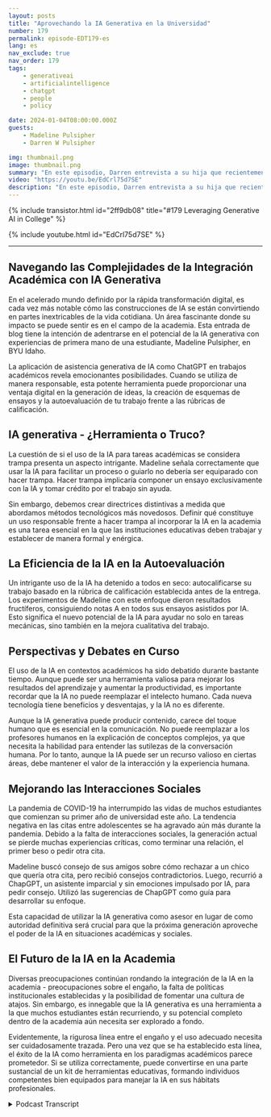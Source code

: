```yaml
---
layout: posts
title: "Aprovechando la IA Generativa en la Universidad"
number: 179
permalink: episode-EDT179-es
lang: es
nav_exclude: true
nav_order: 179
tags:
    - generativeai
    - artificialintelligence
    - chatgpt
    - people
    - policy

date: 2024-01-04T08:00:00.000Z
guests:
    - Madeline Pulsipher
    - Darren W Pulsipher

img: thumbnail.png
image: thumbnail.png
summary: "En este episodio, Darren entrevista a su hija que recientemente completó su primer semestre en la universidad acerca de su experiencia usando tecnología de IA generativa en sus estudios académicos. Ella describe los desafíos y éxitos asociados con la utilización de esta herramienta transformacional."
video: "https://youtu.be/EdCrl75d7SE"
description: "En este episodio, Darren entrevista a su hija que recientemente completó su primer semestre en la universidad acerca de su experiencia usando tecnología de IA generativa en sus estudios académicos. Ella describe los desafíos y éxitos asociados con la utilización de esta herramienta transformacional."
---
```


<div>
{% include transistor.html id="2ff9db08" title="#179 Leveraging Generative AI in College" %}

{% include youtube.html id="EdCrl75d7SE" %}
</div>

---

## Navegando las Complejidades de la Integración Académica con IA Generativa

En el acelerado mundo definido por la rápida transformación digital, es cada vez más notable cómo las construcciones de IA se están convirtiendo en partes inextricables de la vida cotidiana. Un área fascinante donde su impacto se puede sentir es en el campo de la academia. Esta entrada de blog tiene la intención de adentrarse en el potencial de la IA generativa con experiencias de primera mano de una estudiante, Madeline Pulsipher, en BYU Idaho.

La aplicación de asistencia generativa de IA como ChatGPT en trabajos académicos revela emocionantes posibilidades. Cuando se utiliza de manera responsable, esta potente herramienta puede proporcionar una ventaja digital en la generación de ideas, la creación de esquemas de ensayos y la autoevaluación de tu trabajo frente a las rúbricas de calificación.

## IA generativa - ¿Herramienta o Truco?

La cuestión de si el uso de la IA para tareas académicas se considera trampa presenta un aspecto intrigante. Madeline señala correctamente que usar la IA para facilitar un proceso o guiarlo no debería ser equiparado con hacer trampa. Hacer trampa implicaría componer un ensayo exclusivamente con la IA y tomar crédito por el trabajo sin ayuda.

Sin embargo, debemos crear directrices distintivas a medida que abordamos métodos tecnológicos más novedosos. Definir qué constituye un uso responsable frente a hacer trampa al incorporar la IA en la academia es una tarea esencial en la que las instituciones educativas deben trabajar y establecer de manera formal y enérgica.

## La Eficiencia de la IA en la Autoevaluación

Un intrigante uso de la IA ha detenido a todos en seco: autocalificarse su trabajo basado en la rúbrica de calificación establecida antes de la entrega. Los experimentos de Madeline con este enfoque dieron resultados fructíferos, consiguiendo notas A en todos sus ensayos asistidos por IA. Esto significa el nuevo potencial de la IA para ayudar no solo en tareas mecánicas, sino también en la mejora cualitativa del trabajo.

## Perspectivas y Debates en Curso

El uso de la IA en contextos académicos ha sido debatido durante bastante tiempo. Aunque puede ser una herramienta valiosa para mejorar los resultados del aprendizaje y aumentar la productividad, es importante recordar que la IA no puede reemplazar el intelecto humano. Cada nueva tecnología tiene beneficios y desventajas, y la IA no es diferente.

Aunque la IA generativa puede producir contenido, carece del toque humano que es esencial en la comunicación. No puede reemplazar a los profesores humanos en la explicación de conceptos complejos, ya que necesita la habilidad para entender las sutilezas de la conversación humana. Por lo tanto, aunque la IA puede ser un recurso valioso en ciertas áreas, debe mantener el valor de la interacción y la experiencia humana.

## Mejorando las Interacciones Sociales

La pandemia de COVID-19 ha interrumpido las vidas de muchos estudiantes que comienzan su primer año de universidad este año. La tendencia negativa en las citas entre adolescentes se ha agravado aún más durante la pandemia. Debido a la falta de interacciones sociales, la generación actual se pierde muchas experiencias críticas, como terminar una relación, el primer beso o pedir otra cita.

Madeline buscó consejo de sus amigos sobre cómo rechazar a un chico que quería otra cita, pero recibió consejos contradictorios. Luego, recurrió a ChapGPT, un asistente imparcial y sin emociones impulsado por IA, para pedir consejo. Utilizó las sugerencias de ChapGPT como guía para desarrollar su enfoque.

Esta capacidad de utilizar la IA generativa como asesor en lugar de como autoridad definitiva será crucial para que la próxima generación aproveche el poder de la IA en situaciones académicas y sociales.

## El Futuro de la IA en la Academia

Diversas preocupaciones continúan rondando la integración de la IA en la academia - preocupaciones sobre el engaño, la falta de políticas institucionales establecidas y la posibilidad de fomentar una cultura de atajos. Sin embargo, es innegable que la IA generativa es una herramienta a la que muchos estudiantes están recurriendo, y su potencial completo dentro de la academia aún necesita ser explorado a fondo.

Evidentemente, la rigurosa línea entre el engaño y el uso adecuado necesita ser cuidadosamente trazada. Pero una vez que se ha establecido esta línea, el éxito de la IA como herramienta en los paradigmas académicos parece prometedor. Si se utiliza correctamente, puede convertirse en una parte sustancial de un kit de herramientas educativas, formando individuos competentes bien equipados para manejar la IA en sus hábitats profesionales.



<details>
<summary> Podcast Transcript </summary>

<p></p>

</details>
